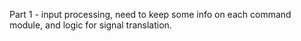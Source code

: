 Part 1 - input processing, need to keep some info on each command module, and logic for signal translation.